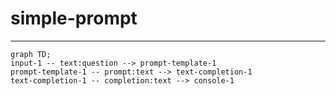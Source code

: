 # simple-prompt
---

```mermaid
graph TD;
input-1 -- text:question --> prompt-template-1
prompt-template-1 -- prompt:text --> text-completion-1
text-completion-1 -- completion:text --> console-1
```
